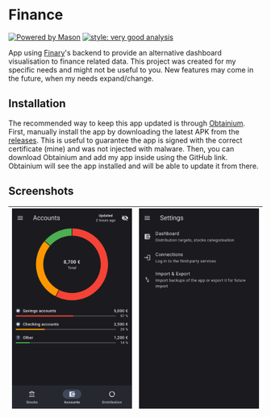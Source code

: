 # Finance

[![Powered by Mason](https://img.shields.io/endpoint?url=https%3A%2F%2Ftinyurl.com%2Fmason-badge)](https://github.com/felangel/mason)
[![style: very good analysis](https://img.shields.io/badge/style-very_good_analysis-B22C89.svg)](https://pub.dev/packages/very_good_analysis)

App using [Finary](https://finary.com/)'s backend to provide an alternative dashboard visualisation to finance related data. This project was created for my specific needs and might not be useful to you.
New features may come in the future, when my needs expand/change.

## Installation

The recommended way to keep this app updated is through [Obtainium](https://github.com/ImranR98/Obtainium). 
First, manually install the app by downloading the latest APK from the [releases](https://github.com/V4ldum/finance/releases). This is useful to guarantee the app is signed with the correct certificate (mine) and was not injected with malware.
Then, you can download Obtainium and add my app inside using the GitHub link. Obtainium will see the app installed and will be able to update it from there.

## Screenshots

| <img src="./misc/screenshots/dashboard.png" alt="Dashboard Page" /> | <img src="./misc/screenshots/settings.png" alt="Settings Page" /> |
|---------------------------------------------------------------------|-------------------------------------------------------------------| 

